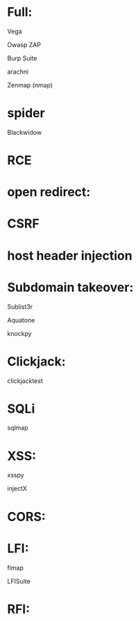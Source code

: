 # Full:

Vega

Owasp ZAP

Burp Suite

arachni

Zenmap (nmap)

# spider

Blackwidow

# RCE

# open redirect:

# CSRF

# host header injection

# Subdomain takeover:

Sublist3r

Aquatone

knockpy


# Clickjack:

clickjacktest

# SQLi

sqlmap

# XSS:

xsspy

injectX

# CORS:

# LFI:

fimap

LFISuite

# RFI:

